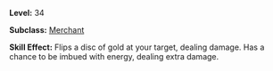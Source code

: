 <!-- TITLE: Skill: Goldflip -->


**Level:** 34

**Subclass:** [Merchant](merchant)

**Skill Effect:**  Flips a disc of gold at your target, dealing damage.  Has a chance to be imbued with energy, dealing extra damage.